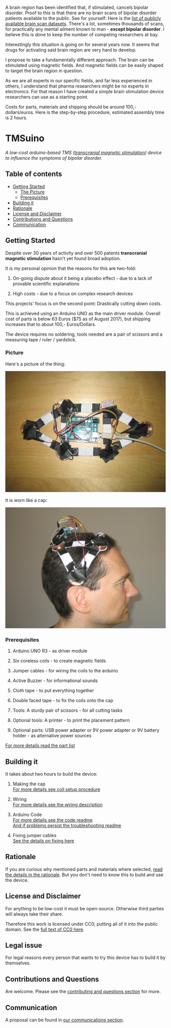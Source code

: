 
A brain region has been identified that, if stimulated, cancels bipolar disorder.
Proof to this is that there are no brain scans of bipolar disorder patients available to the public.
See for yourself: Here is the [list of publicly available brain scan datasets](http://www.nature.com/neuro/journal/v17/n11/fig_tab/nn.3818_T1.html).
There's a lot, sometimes thousands of scans, for practically any mental ailment known to man - **except bipolar disorder**.
I believe this is done to keep the number of competing researchers at bay.

Interestingly this situation is going on for several years now. It seems that drugs for activating said brain region are very hard to develop.

I propose to take a fundamentally different approach. The brain can be stimulated using magnetic fields.
And magnetic fields can be easily shaped to target the brain region in question.

As we are all experts in our specific fields, and far less experienced in others, I understand that pharma researchers might be no experts in electronics.
For that reason I have created a simple brain stimulation device researchers can use as a starting point.

Costs for parts, materials and shipping should be around 100,- dollars/euros.
Here is the step-by-step procedure, estimated assembly time is 2 hours.

TMSuino
=======

_A low-cost arduino-based TMS ([transcranial magnetic stimulation](https://en.wikipedia.org/wiki/Transcranial_magnetic_stimulation)) device to influence the symptoms of bipolar disorder._

## Table of contents

- [Getting Started](#getting-started)
  - [The Picture](#picture)
  - [Prerequisites](#prerequisites)
- [Building it](#building-it)
- [Rationale](#rationale)
- [License and Disclaimer](#license-and-disclaimer)
- [Contributions and Questions](#contributions-and-questions)
- [Communication](#communication)

## Getting Started

Despite over 30 years of activity and over 500 patents **transcranial magnetic stimulation** hasn't yet found broad adoption.

It is my personal opinion that the reasons for this are two-fold:

1. On-going dispute about it being a placebo effect - due to a lack of provable scientific explanations

2. High costs - due to a focus on complex research devices

This projects' focus is on the second point: Drastically cutting down costs.

This is achieved using an Arduino UNO as the main driver module. Overall cost of parts is below 63 Euros ($75 as of August 2017), but shipping increases that to about 100,- Euros/Dollars.

The device requires no soldering, tools needed are a pair of scissors and a measuring tape / ruler / yardstick.

### Picture

Here's a picture of the thing:

![TMSuino](photos/the-thing4.jpg)

It is worn like a cap:

![TMSuino on head](photos/how-to-wear-rightside.jpg)

### Prerequisites

1. Arduino UNO R3 - as driver module

2. Six coreless coils - to create magnetic fields

3. Jumper cables - for wiring the coils to the arduino

4. Active Buzzer - for informational sounds

5. Cloth tape - to put everything together

6. Double faced tape - to fix the coils onto the cap

7. Tools: A sturdy pair of scissors - for all cutting tasks

8. Optional tools: A printer - to print the placement pattern

9. Optional parts: USB power adapter or 9V power adapter or 9V battery holder - as alternative power sources

[For more details read the part list](partlist/README.md)

## Building it

It takes about two hours to build the device:

1. Making the cap<br/>
  [For more details see coil setup procedure](coilsetup/README.md)

2. Wiring<br/>
  [For more details see the wiring description](wiring/README.md)

3. Arduino Code<br/>
  [For more details see the code readme](code/README.md)<br/>
  [And if problems persist the troubleshooting readme](troubleshooting/README.md)

4. Fixing jumper cables<br/>
  [See the details on fixing here](fixing/README.md)

## Rationale

If you are curious why mentioned parts and materials where selected, [read the details in the rationale](rationale/README.md).
But you don't need to know this to build and use the device.

## License and Disclaimer

For anything to be low-cost it must be open-source. Otherwise third parties will always take their share.

Therefore this work is licensed under CC0; putting all of it into the public domain. See the [full text of CC0 here](License-CC0.txt).

## Legal issue

For legal reasons every person that wants to try this device has to build it by themselves.

## Contributions and Questions

Are welcome. Please see the [contributing and questions section](contributing/README.md) for more. 

## Communication

A proposal can be found in [our communications section](communication/README.md).

